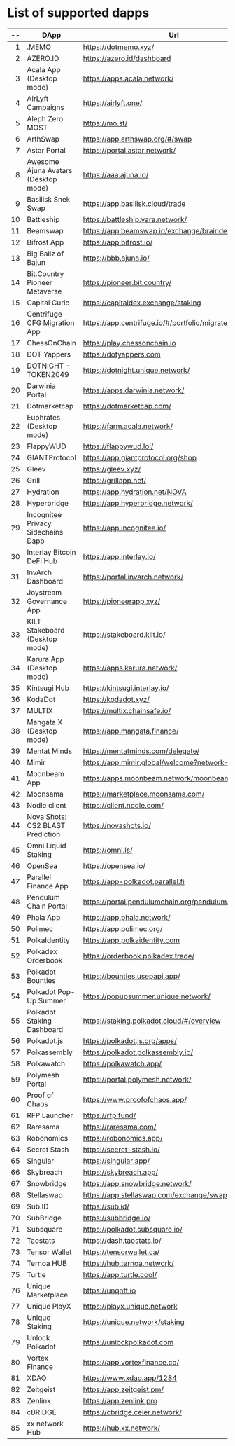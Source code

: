 
# List of supported dapps
| --  |                 DApp                 |                         Url                         |         Tags          |
| --: | ------------------------------------ | --------------------------------------------------- | --------------------- |
|   1 | .MEMO                                | https://dotmemo.xyz/                                | art                   |
|   2 | AZERO.ID                             | https://azero.id/dashboard                          | utilities             |
|   3 | Acala App (Desktop mode)             | https://apps.acala.network/                         | staking               |
|   4 | AirLyft Campaigns                    | https://airlyft.one/                                | social                |
|   5 | Aleph Zero MOST                      | https://mo.st/                                      | bridge,dex            |
|   6 | ArthSwap                             | https://app.arthswap.org/#/swap                     | dex,evm               |
|   7 | Astar Portal                         | https://portal.astar.network/                       | staking               |
|   8 | Awesome Ajuna Avatars (Desktop mode) | https://aaa.ajuna.io/                               | art,gaming            |
|   9 | Basilisk Snek Swap                   | https://app.basilisk.cloud/trade                    | bridge,dex            |
|  10 | Battleship                           | https://battleship.vara.network/                    | gaming                |
|  11 | Beamswap                             | https://app.beamswap.io/exchange/braindex           | dex,evm               |
|  12 | Bifrost App                          | https://app.bifrost.io/                             | staking               |
|  13 | Big Ballz of Bajun                   | https://bbb.ajuna.io/                               | art,gaming            |
|  14 | Bit.Country Pioneer Metaverse        | https://pioneer.bit.country/                        | art,staking,gaming    |
|  15 | Capital Curio                        | https://capitaldex.exchange/staking                 | staking               |
|  16 | Centrifuge CFG Migration App         | https://app.centrifuge.io/#/portfolio/migrate/cent  | utilities             |
|  17 | ChessOnChain                         | https://play.chessonchain.io                        | gaming                |
|  18 | DOT Yappers                          | https://dotyappers.com                              | social                |
|  19 | DOTNIGHT - TOKEN2049                 | https://dotnight.unique.network/                    | social                |
|  20 | Darwinia Portal                      | https://apps.darwinia.network/                      | utilities             |
|  21 | Dotmarketcap                         | https://dotmarketcap.com/                           | social                |
|  22 | Euphrates (Desktop mode)             | https://farm.acala.network/                         | staking               |
|  23 | FlappyWUD                            | https://flappywud.lol/                              | gaming                |
|  24 | GIANTProtocol                        | https://app.giantprotocol.org/shop                  | utilities             |
|  25 | Gleev                                | https://gleev.xyz/                                  | social                |
|  26 | Grill                                | https://grillapp.net/                               | social                |
|  27 | Hydration                            | https://app.hydration.net/NOVA                      | bridge,dex,staking    |
|  28 | Hyperbridge                          | https://app.hyperbridge.network/                    | bridge                |
|  29 | Incognitee Privacy Sidechains Dapp   | https://app.incognitee.io/                          | utilities             |
|  30 | Interlay Bitcoin DeFi Hub            | https://app.interlay.io/                            | bridge,staking        |
|  31 | InvArch Dashboard                    | https://portal.invarch.network/                     | staking               |
|  32 | Joystream Governance App             | https://pioneerapp.xyz/                             | governance            |
|  33 | KILT Stakeboard (Desktop mode)       | https://stakeboard.kilt.io/                         | staking               |
|  34 | Karura App (Desktop mode)            | https://apps.karura.network/                        | staking               |
|  35 | Kintsugi Hub                         | https://kintsugi.interlay.io/                       | bridge,staking        |
|  36 | KodaDot                              | https://kodadot.xyz/                                | art                   |
|  37 | MULTIX                               | https://multix.chainsafe.io/                        | utilities             |
|  38 | Mangata X (Desktop mode)             | https://app.mangata.finance/                        | staking               |
|  39 | Mentat Minds                         | https://mentatminds.com/delegate/                   | staking               |
|  40 | Mimir                                | https://app.mimir.global/welcome?network=polkadot   | utilities             |
|  41 | Moonbeam App                         | https://apps.moonbeam.network/moonbeam              | staking,utilities,evm |
|  42 | Moonsama                             | https://marketplace.moonsama.com/                   | art,evm               |
|  43 | Nodle client                         | https://client.nodle.com/                           | utilities             |
|  44 | Nova Shots: CS2 BLAST Prediction     | https://novashots.io/                               | gaming                |
|  45 | Omni Liquid Staking                  | https://omni.ls/                                    | staking,evm           |
|  46 | OpenSea                              | https://opensea.io/                                 | art,evm               |
|  47 | Parallel Finance App                 | https://app-polkadot.parallel.fi                    | utilities             |
|  48 | Pendulum Chain Portal                | https://portal.pendulumchain.org/pendulum/dashboard | utilities,staking     |
|  49 | Phala App                            | https://app.phala.network/                          | staking               |
|  50 | Polimec                              | https://app.polimec.org/                            | utilities             |
|  51 | PolkaIdentity                        | https://app.polkaidentity.com                       | social,utilities      |
|  52 | Polkadex Orderbook                   | https://orderbook.polkadex.trade/                   | dex,utilities         |
|  53 | Polkadot Bounties                    | https://bounties.usepapi.app/                       | utilities             |
|  54 | Polkadot Pop-Up Summer               | https://popupsummer.unique.network/                 | social                |
|  55 | Polkadot Staking Dashboard           | https://staking.polkadot.cloud/#/overview           | staking,utilities     |
|  56 | Polkadot.js                          | https://polkadot.js.org/apps/                       | utilities             |
|  57 | Polkassembly                         | https://polkadot.polkassembly.io/                   | governance            |
|  58 | Polkawatch                           | https://polkawatch.app/                             | utilities             |
|  59 | Polymesh Portal                      | https://portal.polymesh.network/                    | utilities,staking     |
|  60 | Proof of Chaos                       | https://www.proofofchaos.app/                       | art,governance        |
|  61 | RFP Launcher                         | https://rfp.fund/                                   | governance            |
|  62 | Raresama                             | https://raresama.com/                               | art,evm               |
|  63 | Robonomics                           | https://robonomics.app/                             | utilities             |
|  64 | Secret Stash                         | https://secret-stash.io/                            | art                   |
|  65 | Singular                             | https://singular.app/                               | art                   |
|  66 | Skybreach                            | https://skybreach.app/                              | evm,gaming            |
|  67 | Snowbridge                           | https://app.snowbridge.network/                     | bridge                |
|  68 | Stellaswap                           | https://app.stellaswap.com/exchange/swap            | bridge,dex,evm        |
|  69 | Sub.ID                               | https://sub.id/                                     | utilities             |
|  70 | SubBridge                            | https://subbridge.io/                               | bridge,evm            |
|  71 | Subsquare                            | https://polkadot.subsquare.io/                      | governance            |
|  72 | Taostats                             | https://dash.taostats.io/                           | staking               |
|  73 | Tensor Wallet                        | https://tensorwallet.ca/                            | utilities,staking     |
|  74 | Ternoa HUB                           | https://hub.ternoa.network/                         | staking               |
|  75 | Turtle                               | https://app.turtle.cool/                            | bridge                |
|  76 | Unique Marketplace                   | https://unqnft.io                                   | gaming,art            |
|  77 | Unique PlayX                         | https://playx.unique.network                        | gaming                |
|  78 | Unique Staking                       | https://unique.network/staking                      | staking               |
|  79 | Unlock Polkadot                      | https://unlockpolkadot.com                          | social                |
|  80 | Vortex Finance                       | https://app.vortexfinance.co/                       | evm,utilities         |
|  81 | XDAO                                 | https://www.xdao.app/1284                           | bridge,dex,evm        |
|  82 | Zeitgeist                            | https://app.zeitgeist.pm/                           | utilities             |
|  83 | Zenlink                              | https://app.zenlink.pro                             | dex                   |
|  84 | cBRIDGE                              | https://cbridge.celer.network/                      | dex,evm               |
|  85 | xx network Hub                       | https://hub.xx.network/                             | utilities             |
